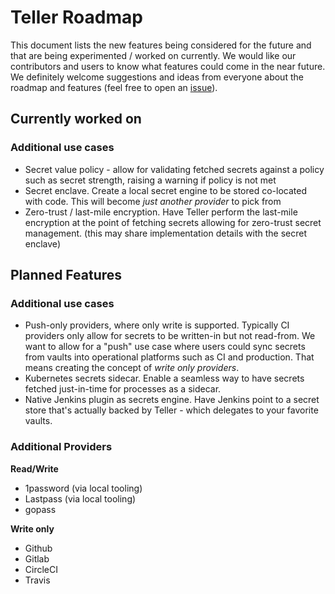 # Teller Roadmap

This document lists the new features being considered for the future and that are being experimented / worked on currently. We would like our contributors and users to know what features could come in the near future. We definitely welcome suggestions and ideas from everyone about the roadmap and features (feel free to open an [issue](https://github.com/tellerops/teller/issues)). 

## Currently worked on

### Additional use cases

* Secret value policy - allow for validating fetched secrets against a policy such as secret strength, raising a warning if policy is not met
* Secret enclave. Create a local secret engine to be stored co-located with code. This will become _just another provider_ to pick from 
* Zero-trust / last-mile encryption. Have Teller perform the last-mile encryption at the point of fetching secrets allowing for zero-trust secret management. (this may share implementation details with the secret enclave)


## Planned Features

### Additional use cases

* Push-only providers, where only write is supported. Typically CI providers only allow for secrets to be written-in but not read-from. We want to allow for a "push" use case where users could sync secrets from vaults into operational platforms such as CI and production. That means creating the concept of _write only providers_.
* Kubernetes secrets sidecar. Enable a seamless way to have secrets fetched just-in-time for processes as a sidecar.
* Native Jenkins plugin as secrets engine. Have Jenkins point to a secret store that's actually backed by Teller - which delegates to your favorite vaults.

### Additional Providers

**Read/Write**

* 1password  (via local tooling)
* Lastpass  (via local tooling)
* gopass



**Write only**

* Github
* Gitlab
* CircleCI
* Travis



